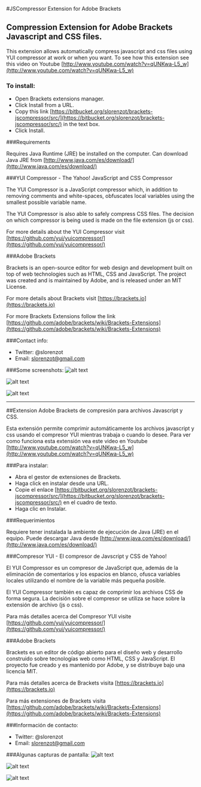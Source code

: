 #JSCompressor Extension for Adobe Brackets

## Compression Extension for Adobe Brackets Javascript and CSS files.

This extension allows automatically compress javascript and css files using YUI compressor at work or when you want. To see how this extension see this video on Youtube [http://www.youtube.com/watch?v=qUNKwa-L5_w](http://www.youtube.com/watch?v=qUNKwa-L5_w)

### To install:

* Open Brackets extensions manager.
* Click Install from a URL.
* Copy this link [https://bitbucket.org/slorenzot/brackets-jscompressor/src/](https://bitbucket.org/slorenzot/brackets-jscompressor/src/) in the text box.
* Click Install.


###Requirements

Requires Java Runtime (JRE) be installed on the computer. Can download Java JRE from [http://www.java.com/es/download/](http://www.java.com/es/download/)


###YUI Compressor - The Yahoo! JavaScript and CSS Compressor

The YUI Compressor is a JavaScript compressor which, in addition to removing comments and white-spaces, obfuscates local variables using the smallest possible variable name.

The YUI Compressor is also able to safely compress CSS files. The decision on which compressor is being used is made on the file extension (js or css).


For more details about the YUI Compressor visit [https://github.com/yui/yuicompressor/](https://github.com/yui/yuicompressor/)


###Adobe Brackets

Brackets is an open-source editor for web design and development built on top of web technologies such as HTML, CSS and JavaScript. The project was created and is maintained by Adobe, and is released under an MIT License.


For more details about Brackets visit [https://brackets.io](https://brackets.io)

For more Brackets Extensions follow the link [https://github.com/adobe/brackets/wiki/Brackets-Extensions](https://github.com/adobe/brackets/wiki/Brackets-Extensions)

###Contact info:
* Twitter: @slorenzot
* Email: slorenzot@gmail.com

###Some screenshots:
![alt text](https://photos-3.dropbox.com/t/0/AABtiCZDFWQysxk4N-0lZZyI6Qg7bChciQD1Q_0Z48teQA/12/22267643/png/32x32/3/1373554800/0/2/1.png/_wpQ_P813eNYAcKkotjesOhU_XsnSH0_oD6dO49FZbY?size=1024x768 "How to install this extension")

![alt text](https://photos-5.dropbox.com/t/0/AABRMvQzfWVFQP3j1qLNDZbWuRvfVWtP-aZTvrmz2QYCLw/12/22267643/png/32x32/3/1373565600/0/2/4.png/FNi5iYwvhGrMJ5DqWmGXVP9AQWSCMVDscYD_IAku8zg?size=1024x768 "Compress on save")


![alt text](https://photos-3.dropbox.com/t/0/AACppWwhs3tW_4SgFS6B2IUPyyAzOVMbtq9RETvQcFEUsg/12/22267643/png/32x32/3/1373565600/0/2/3.png/IJL45NL1n96ru5x9xGja3bQfXttYNlYY52h8iwt3srQ?size=1024x768 "Compress on save")

------------------------------------------------


##Extension Adobe Brackets de compresión para archivos Javascript y CSS.

Esta extensión permite comprimir automáticamente los archivos javascript y css usando el compresor YUI mientras trabaja o cuando lo desee. Para ver como funciona esta extensión vea este video en Youtube [http://www.youtube.com/watch?v=qUNKwa-L5_w](http://www.youtube.com/watch?v=qUNKwa-L5_w)

###Para instalar:

* Abra el gestor de extensiones de Brackets.
* Haga click en instalar desde una URL.
* Copie el enlace [https://bitbucket.org/slorenzot/brackets-jscompressor/src/](https://bitbucket.org/slorenzot/brackets-jscompressor/src/) en el cuadro de texto.
* Haga clic en Instalar.

###Requerimientos

Requiere tener instalada la ambiente de ejecución de Java (JRE) en el equipo. Puede descargar Java desde [http://www.java.com/es/download/](http://www.java.com/es/download/)

###Compresor YUI - El compresor de Javscript y CSS de Yahoo!

El YUI Compressor es un compresor de JavaScript que, además de la eliminación de comentarios y los espacios en blanco, ofusca variables locales utilizando el nombre de la variable más pequeña posible.

El YUI Compressor también es capaz de comprimir los archivos CSS de forma segura. La decisión sobre el compresor se utiliza se hace sobre la extensión de archivo (js o css).

Para más detalles acerca del Compresor YUI visite [https://github.com/yui/yuicompressor/](https://github.com/yui/yuicompressor/)

###Adobe Brackets

Brackets es un editor de código abierto para el diseño web y desarrollo construido sobre tecnologías web como HTML, CSS y JavaScript. El proyecto fue creado y es mantenido por Adobe, y se distribuye bajo una licencia MIT.


Para más detalles acerca de Brackets visita [https://brackets.io](https://brackets.io)

Para más extensiones de Brackets visita [https://github.com/adobe/brackets/wiki/Brackets-Extensions](https://github.com/adobe/brackets/wiki/Brackets-Extensions)

###Información de contacto:
* Twitter: @slorenzot
* Email: slorenzot@gmail.com


###Algunas capturas de pantalla:
![alt text](https://photos-3.dropbox.com/t/0/AABtiCZDFWQysxk4N-0lZZyI6Qg7bChciQD1Q_0Z48teQA/12/22267643/png/32x32/3/1373554800/0/2/1.png/_wpQ_P813eNYAcKkotjesOhU_XsnSH0_oD6dO49FZbY?size=1024x768 "How to install this extension")

![alt text](https://photos-5.dropbox.com/t/0/AABRMvQzfWVFQP3j1qLNDZbWuRvfVWtP-aZTvrmz2QYCLw/12/22267643/png/32x32/3/1373565600/0/2/4.png/FNi5iYwvhGrMJ5DqWmGXVP9AQWSCMVDscYD_IAku8zg?size=1024x768 "Compress on save")


![alt text](https://photos-3.dropbox.com/t/0/AACppWwhs3tW_4SgFS6B2IUPyyAzOVMbtq9RETvQcFEUsg/12/22267643/png/32x32/3/1373565600/0/2/3.png/IJL45NL1n96ru5x9xGja3bQfXttYNlYY52h8iwt3srQ?size=1024x768 "Compress on save")